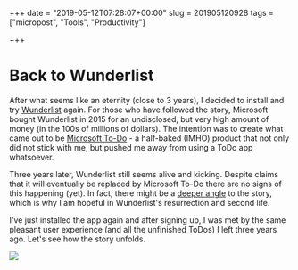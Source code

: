 +++
date = "2019-05-12T07:28:07+00:00"
slug = 201905120928
tags = ["micropost", "Tools", "Productivity"]

+++
# Back to Wunderlist

After what seems like an eternity (close to 3 years), I decided to install and try [Wunderlist](https://www.wunderlist.com/) again. For those who have followed the story, Microsoft bought Wunderlist in 2015 for an undisclosed, but very high amount of money (in the 100s of millions of dollars). The intention was to create what came out to be [Microsoft To-Do](https://todo.microsoft.com/en-us) - a half-baked (IMHO) product that not only did not stick with me, but pushed me away from using a ToDo app whatsoever.

Three years later, Wunderlist still seems alive and kicking. Despite claims that it will eventually be replaced by Microsoft To-Do there are no signs of this happening (yet). In fact, there might be a [deeper angle](https://www.theverge.com/2018/3/21/17146308/microsoft-wunderlist-to-do-app-acquisition-complicated) to the story, which is why I am hopeful in Wunderlist's resurrection and second life.

I've just installed the app again and after signing up, I was met by the same pleasant user experience (and all the unfinished ToDos) I left three years ago. Let's see how the story unfolds.

![](https://dr0wv9n0kx6h5.cloudfront.net/4f8fe5befb0b95eda676c05faea99bfed39c0b42/content/twodevices@2x.png)